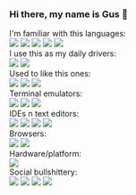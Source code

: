 ### Hi there, my name is Gus 👋
I'm familiar with this languages:<br>
 <img src="https://img.shields.io/badge/Python-FFD43B?style=for-the-badge&logo=python&logoColor=blue" /> 
 <img src="https://img.shields.io/badge/C-00599C?style=for-the-badge&logo=c&logoColor=white" />
 <img src="https://img.shields.io/badge/JavaScript-323330?style=for-the-badge&logo=javascript&logoColor=F7DF1E" /> <img src="https://img.shields.io/badge/HTML5-E34F26?style=for-the-badge&logo=html5&logoColor=white" /> <img src="https://img.shields.io/badge/CSS3-1572B6?style=for-the-badge&logo=css3&logoColor=white" /><br>
I use this as my daily drivers:<br>
<img src="https://img.shields.io/badge/Linux_Mint-87CF3E?style=for-the-badge&logo=linux-mint&logoColor=white" />
<img src="https://img.shields.io/badge/Arch_Linux-1793D1?style=for-the-badge&logo=arch-linux&logoColor=white"><br>
Used to like this ones:<br>
<img src="https://img.shields.io/badge/Fedora-294172?style=for-the-badge&logo=fedora&logoColor=white" />
<img src="https://img.shields.io/badge/Gentoo-54487A?style=for-the-badge&logo=gentoo&logoColor=white" /> <img src="https://img.shields.io/badge/manjaro-35BF5C?style=for-the-badge&logo=manjaro&logoColor=white" /> <br>
Terminal emulators:<br>
<img src="https://img.shields.io/badge/GNU%20Bash-4EAA25?style=for-the-badge&logo=GNU%20Bash&logoColor=white" /> <img src="https://img.shields.io/badge/tmux-1BB91F?style=for-the-badge&logo=tmux&logoColor=white" /> <img src="https://img.shields.io/badge/alacritty-F46D01?style=for-the-badge&logo=alacritty&logoColor=white" /> <br>
IDEs n text editors:<br>
<img src="https://img.shields.io/badge/NeoVim-%2357A143.svg?&style=for-the-badge&logo=neovim&logoColor=white" />
<img src="https://img.shields.io/badge/sublime_text-%23575757.svg?&style=for-the-badge&logo=sublime-text&logoColor=important" />
<img src="https://img.shields.io/badge/PyCharm-000000.svg?&style=for-the-badge&logo=PyCharm&logoColor=white" />
<img src="https://img.shields.io/badge/Visual_Studio_Code-0078D4?style=for-the-badge&logo=visual%20studio%20code&logoColor=white" /><br>
Browsers:<br>
<img src="https://img.shields.io/badge/Firefox_Browser-FF7139?style=for-the-badge&logo=Firefox-Browser&logoColor=white" />
<img src="https://img.shields.io/badge/Tor_Browser-7D4698?style=for-the-badge&logo=Tor-Browser&logoColor=white" /><br>
Hardware/platform:<br>
<img src="https://img.shields.io/badge/AMD%20Radeon_RX_5500-ED1C24?style=for-the-badge&logo=amd&logoColor=white" /><br>
Social bullshittery:<br>
<img src="https://img.shields.io/badge/DeviantArt-05CC47?style=for-the-badge&logo=deviantart&logoColor=white" />
<img src="https://img.shields.io/badge/Reddit-FF4500?style=for-the-badge&logo=reddit&logoColor=white" />
<img src="https://img.shields.io/badge/SoundCloud-FF3300?style=for-the-badge&logo=soundcloud&logoColor=white" />
<img src="https://img.shields.io/badge/Spotify-1ED760?&style=for-the-badge&logo=spotify&logoColor=white" /><br>

<!--
**dgguus/dgguus** is a ✨ _special_ ✨ repository because its `README.md` (this file) appears on your GitHub profile.
Here are some ideas to get you started:

- 🔭 I’m currently working on ...
- 🌱 I’m currently learning ...
- 👯 I’m looking to collaborate on ...
- 🤔 I’m looking for help with ...
- 💬 Ask me about ...
- 📫 How to reach me: ...
- 😄 Pronouns: ...
- ⚡ Fun fact: ...
-->
